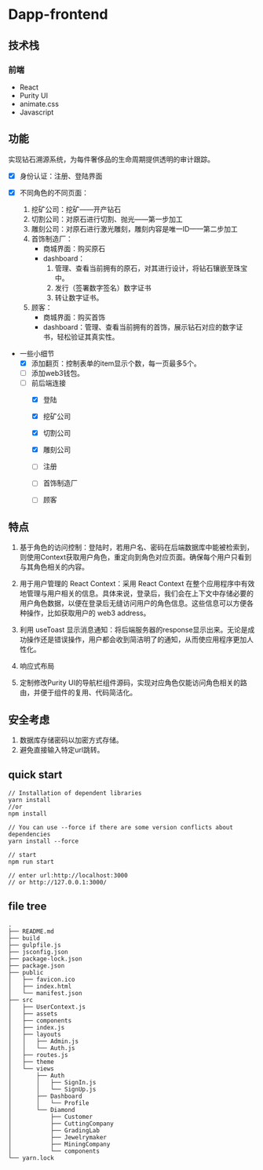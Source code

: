 # Dapp-frontend



## 技术栈

### 前端
* React 
* Purity UI 
* animate.css
* Javascript



## 功能


实现钻石溯源系统，为每件奢侈品的生命周期提供透明的审计跟踪。


* [x] 身份认证：注册、登陆界面

* [x] 不同角色的不同页面：
   1. 挖矿公司：挖矿——开产钻石
   2. 切割公司：对原石进行切割、抛光——第一步加工
   3. 雕刻公司：对原石进行激光雕刻，雕刻内容是唯一ID——第二步加工
   4. 首饰制造厂：
      * 商城界面：购买原石
      * dashboard：
        1. 管理、查看当前拥有的原石，对其进行设计，将钻石镶嵌至珠宝中。
        2. 发行（签署数字签名）数字证书
        3. 转让数字证书。
   5. 顾客：
      * 商城界面：购买首饰
      * dashboard：管理、查看当前拥有的首饰，展示钻石对应的数字证书，轻松验证其真实性。
     
* 一些小细节
   * [x] 添加翻页：控制表单的item显示个数，每一页最多5个。
   * [ ] 添加web3钱包。
   * [ ] 前后端连接
      * [x] 登陆
      * [x] 挖矿公司
      * [x] 切割公司
      * [x] 雕刻公司
      * [ ] 注册   
      * [ ] 首饰制造厂
      * [ ] 顾客



## 特点

1. 基于角色的访问控制：登陆时，若用户名、密码在后端数据库中能被检索到，则使用Context获取用户角色，重定向到角色对应页面。确保每个用户只看到与其角色相关的内容。

2. 用于用户管理的 React Context：采用 React Context 在整个应用程序中有效地管理与用户相关的信息。具体来说，登录后，我们会在上下文中存储必要的用户角色数据，以便在登录后无缝访问用户的角色信息。这些信息可以方便各种操作，比如获取用户的 web3 address。

3. 利用 useToast 显示消息通知：将后端服务器的response显示出来。无论是成功操作还是错误操作，用户都会收到简洁明了的通知，从而使应用程序更加人性化。
   
4. 响应式布局

5. 定制修改Purity UI的导航栏组件源码，实现对应角色仅能访问角色相关的路由，并便于组件的复用、代码简洁化。



## 安全考虑

1. 数据库存储密码以加密方式存储。
2. 避免直接输入特定url跳转。



## quick start

```
// Installation of dependent libraries
yarn install
//or 
npm install

// You can use --force if there are some version conflicts about dependencies 
yarn install --force

// start 
npm run start

// enter url:http://localhost:3000 
// or http://127.0.0.1:3000/ 

```


## file tree

```
.
├── README.md
├── build
├── gulpfile.js
├── jsconfig.json
├── package-lock.json
├── package.json
├── public
│   ├── favicon.ico
│   ├── index.html
│   └── manifest.json
├── src
│   ├── UserContext.js
│   ├── assets
│   ├── components
│   ├── index.js
│   ├── layouts
│   │   ├── Admin.js
│   │   └── Auth.js
│   ├── routes.js
│   ├── theme
│   └── views
│       ├── Auth
│       │   ├── SignIn.js
│       │   └── SignUp.js
│       ├── Dashboard
│       │   └── Profile
│       └── Diamond
│           ├── Customer
│           ├── CuttingCompany
│           ├── GradingLab
│           ├── Jewelrymaker
│           ├── MiningCompany
│           └── components
└── yarn.lock

```





